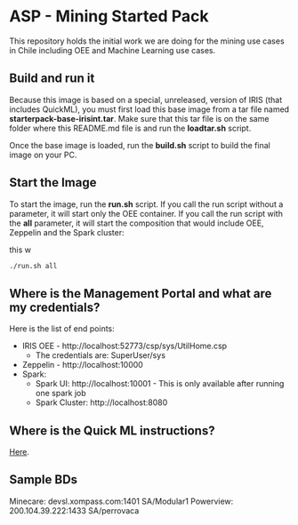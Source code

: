 # ASP - Mining Started Pack

This repository holds the initial work we are doing for the mining use cases in Chile including OEE and Machine Learning use cases.

## Build and run it

Because this image is based on a special, unreleased, version of IRIS (that includes QuickML), you must first load this base image from a tar file named **starterpack-base-irisint.tar**. Make sure that this tar file is on the same folder where this README.md file is and run the **loadtar.sh** script.

Once the base image is loaded, run the **build.sh** script to build the final image on your PC.

## Start the Image

To start the image, run the **run.sh** script. If you call the run script without a parameter, it will start only the OEE container. If you call the run script with the **all** parameter, it will start the composition that would include OEE, Zeppelin and the Spark cluster:

this w
```bash
./run.sh all
```

## Where is the Management Portal and what are my credentials?

Here is the list of end points:
* IRIS OEE - http://localhost:52773/csp/sys/UtilHome.csp
  * The credentials are: SuperUser/sys
* Zeppelin - http://localhost:10000
* Spark:
  * Spark UI: http://localhost:10001 - This is only available after running one spark job
  * Spark Cluster: http://localhost:8080

## Where is the Quick ML instructions?

[Here](QUICKML.md).

## Sample BDs
Minecare: devsl.xompass.com:1401 SA/Modular1
Powerview: 200.104.39.222:1433 SA/perrovaca
